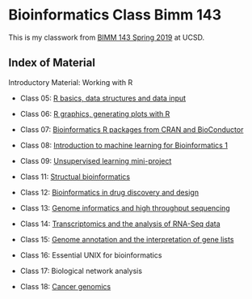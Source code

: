 # Bioinformatics Class Bimm 143

This is my classwork from [BIMM 143 Spring 2019](https://bioboot.github.io/bimm143_S19/) at UCSD. 

## Index of Material

Introductory Material: Working with R

- Class 05: [R basics, data structures and data input](https://github.com/VictoriaShi97/Bimm143/blob/master/Class05/R%20script.R) 

- Class 06: [R graphics, generating plots with R](https://github.com/VictoriaShi97/bimm143/blob/master/Class06/Class_6.md)

- Class 07: [Bioinformatics R packages from CRAN and BioConductor](https://github.com/VictoriaShi97/bimm143/blob/master/Class07/Class07.md)

- Class 08: [Introduction to machine learning for Bioinformatics 1](https://github.com/VictoriaShi97/bimm143/blob/master/Class08/Class8.md)

- Class 09: [Unsupervised learning mini-project](https://github.com/VictoriaShi97/bimm143/blob/master/Class09/Class9.md)

- Class 11: [Structual bioinformatics](https://github.com/VictoriaShi97/bimm143/blob/master/Class11/Class11.md)

- Class 12: [Bioinformatics in drug discovery and design](https://github.com/VictoriaShi97/bimm143/blob/master/Class12/Class12.md) 

- Class 13: [Genome informatics and high throughput sequencing](https://github.com/VictoriaShi97/bimm143/blob/master/Class13/Class13/Clss13.md) 

- Class 14: [Transcriptomics and the analysis of RNA-Seq data](https://github.com/VictoriaShi97/Bimm143/blob/master/Class14/Class14.md) 

- Class 15: [Genome annotation and the interpretation of gene lists](https://github.com/VictoriaShi97/bimm143/blob/master/Class15/Class15/Class15.md)

- Class 16: Essential UNIX for bioinformatics 

- Class 17: Biological network analysis

- Class 18: [Cancer genomics](https://github.com/VictoriaShi97/Bimm143/blob/master/Class18/Class18.md)
